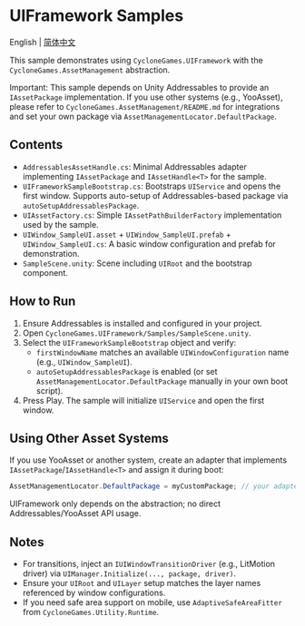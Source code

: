 # UIFramework Samples

English | [简体中文](README.SCH.md)

This sample demonstrates using `CycloneGames.UIFramework` with the `CycloneGames.AssetManagement` abstraction.

Important: This sample depends on Unity Addressables to provide an `IAssetPackage` implementation. If you use other systems (e.g., YooAsset), please refer to `CycloneGames.AssetManagement/README.md` for integrations and set your own package via `AssetManagementLocator.DefaultPackage`.

## Contents

- `AddressablesAssetHandle.cs`: Minimal Addressables adapter implementing `IAssetPackage` and `IAssetHandle<T>` for the sample.
- `UIFrameworkSampleBootstrap.cs`: Bootstraps `UIService` and opens the first window. Supports auto-setup of Addressables-based package via `autoSetupAddressablesPackage`.
- `UIAssetFactory.cs`: Simple `IAssetPathBuilderFactory` implementation used by the sample.
- `UIWindow_SampleUI.asset` + `UIWindow_SampleUI.prefab` + `UIWindow_SampleUI.cs`: A basic window configuration and prefab for demonstration.
- `SampleScene.unity`: Scene including `UIRoot` and the bootstrap component.

## How to Run

1. Ensure Addressables is installed and configured in your project.
2. Open `CycloneGames.UIFramework/Samples/SampleScene.unity`.
3. Select the `UIFrameworkSampleBootstrap` object and verify:
   - `firstWindowName` matches an available `UIWindowConfiguration` name (e.g., `UIWindow_SampleUI`).
   - `autoSetupAddressablesPackage` is enabled (or set `AssetManagementLocator.DefaultPackage` manually in your own boot script).
4. Press Play. The sample will initialize `UIService` and open the first window.

## Using Other Asset Systems

If you use YooAsset or another system, create an adapter that implements `IAssetPackage`/`IAssetHandle<T>` and assign it during boot:

```csharp
AssetManagementLocator.DefaultPackage = myCustomPackage; // your adapter
```

UIFramework only depends on the abstraction; no direct Addressables/YooAsset API usage.

## Notes

- For transitions, inject an `IUIWindowTransitionDriver` (e.g., LitMotion driver) via `UIManager.Initialize(..., package, driver)`.
- Ensure your `UIRoot` and `UILayer` setup matches the layer names referenced by window configurations.
- If you need safe area support on mobile, use `AdaptiveSafeAreaFitter` from `CycloneGames.Utility.Runtime`.
